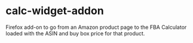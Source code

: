 calc-widget-addon
=================

Firefox add-on to go from an Amazon product page to the FBA Calculator loaded with the ASIN and buy box price for that product.
